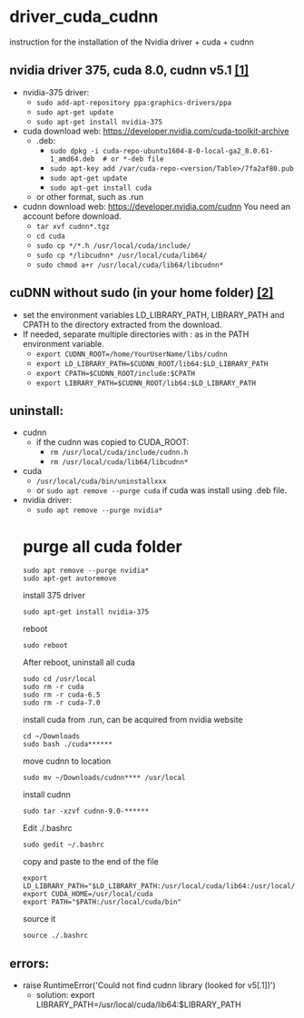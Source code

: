 # driver_cuda_cudnn
instruction for the installation of the Nvidia driver + cuda + cudnn
## nvidia driver 375, cuda 8.0, cudnn v5.1 [[1]](https://medium.com/@vivek.yadav/deep-learning-setup-for-ubuntu-16-04-tensorflow-1-2-keras-opencv3-python3-cuda8-and-cudnn5-1-324438dd46f0)
  - nvidia-375 driver:
      * `sudo add-apt-repository ppa:graphics-drivers/ppa`
      * `sudo apt-get update`
      * `sudo apt-get install nvidia-375`
  - cuda download web: https://developer.nvidia.com/cuda-toolkit-archive 
      * .deb:
          - `sudo dpkg -i cuda-repo-ubuntu1604-8-0-local-ga2_8.0.61-1_amd64.deb  # or *-deb file`
          - `sudo apt-key add /var/cuda-repo-<version/Table>/7fa2af80.pub`
          - `sudo apt-get update`
          - `sudo apt-get install cuda`
      * or other format, such as .run
  - cudnn download web: https://developer.nvidia.com/cudnn    You need an account before download.
      * `tar xvf cudnn*.tgz`
      * `cd cuda`
      * `sudo cp */*.h /usr/local/cuda/include/`
      * `sudo cp */libcudnn* /usr/local/cuda/lib64/`
      * `sudo chmod a+r /usr/local/cuda/lib64/libcudnn*`

## cuDNN without sudo (in your home folder) [[2]](http://deeplearning.net/software/theano/library/sandbox/cuda/dnn.html)
  - set the environment variables LD_LIBRARY_PATH, LIBRARY_PATH and CPATH to the directory extracted from the download. 
  - If needed, separate multiple directories with : as in the PATH environment variable.
      * `export CUDNN_ROOT=/home/YourUserName/libs/cudnn`
      * `export LD_LIBRARY_PATH=$CUDNN_ROOT/lib64:$LD_LIBRARY_PATH`
      * `export CPATH=$CUDNN_ROOT/include:$CPATH`
      * `export LIBRARY_PATH=$CUDNN_ROOT/lib64:$LD_LIBRARY_PATH`

## uninstall:
  - cudnn
      * if the cudnn was copied to CUDA_ROOT:
          - `rm /usr/local/cuda/include/cudnn.h`
          - `rm /usr/local/cuda/lib64/libcudnn*`
  - cuda
      * `/usr/local/cuda/bin/uninstallxxx`
      * or `sudo apt remove --purge cuda`    if cuda was install using .deb file.
  - nvidia driver:
      * `sudo apt remove --purge nvidia*`
      # purge all cuda folder
      ```
      sudo apt remove --purge nvidia*
      sudo apt-get autoremove
      ```
      install 375 driver
      ```
      sudo apt-get install nvidia-375
      ```
      reboot
      ```
      sudo reboot
      ```
      After reboot, uninstall all cuda
      ```
      sudo cd /usr/local
      sudo rm -r cuda 
      sudo rm -r cuda-6.5
      sudo rm -r cuda-7.0
      ```
      install cuda from .run, can be acquired from nvidia website
      ```
      cd ~/Downloads
      sudo bash ./cuda******
      ```
      move cudnn to location
      ```
      sudo mv ~/Downloads/cudnn**** /usr/local
      ```
      install cudnn
      ```
      sudo tar -xzvf cudnn-9.0-******
      ```
      Edit ./.bashrc
      ```
      sudo gedit ~/.bashrc
      ```
      copy and paste to the end of the file
      ```
      export LD_LIBRARY_PATH="$LD_LIBRARY_PATH:/usr/local/cuda/lib64:/usr/local/cuda/extras/CUPTI/lib64"
      export CUDA_HOME=/usr/local/cuda
      export PATH="$PATH:/usr/local/cuda/bin"
      ```
      source it
      ```
      source ./.bashrc
      ```
      

## errors:
  - raise RuntimeError('Could not find cudnn library (looked for v5[.1])')
      * solution: export LIBRARY_PATH=/usr/local/cuda/lib64:$LIBRARY_PATH
